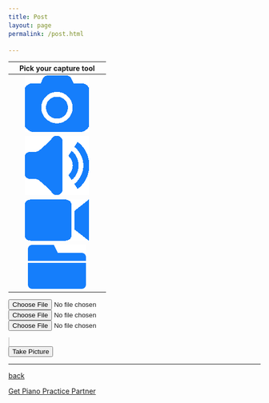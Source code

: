 ```yaml
---
title: Post
layout: page
permalink: /post.html

---
```



![pixel](https://raw.githubusercontent.com/Stuartbriner/portland/gh-pages/images/apixel.png) | Pick your capture tool| ![pixel](https://raw.githubusercontent.com/Stuartbriner/portland/gh-pages/images/apixel.png)
:-----------: | :-----------: | :-----------:  
 ![pixel](https://raw.githubusercontent.com/Stuartbriner/portland/gh-pages/images/apixel.png)|[![Menulogo](https://raw.githubusercontent.com/Stuartbriner/portland/gh-pages/images/photo.png)](post_photo.html)| ![pixel](https://raw.githubusercontent.com/Stuartbriner/portland/gh-pages/images/apixel.png)
 ![pixel](https://raw.githubusercontent.com/Stuartbriner/portland/gh-pages/images/apixel.png)|[![Menulogo](https://raw.githubusercontent.com/Stuartbriner/portland/gh-pages/images/audio.png)](post_audio.html)| ![pixel](https://raw.githubusercontent.com/Stuartbriner/portland/gh-pages/images/apixel.png)
  ![pixel](https://raw.githubusercontent.com/Stuartbriner/portland/gh-pages/images/apixel.png)|[![Menulogo](https://raw.githubusercontent.com/Stuartbriner/portland/gh-pages/images/video.png)](post_video.html)| ![pixel](https://raw.githubusercontent.com/Stuartbriner/portland/gh-pages/images/apixel.png)
   ![pixel](https://raw.githubusercontent.com/Stuartbriner/portland/gh-pages/images/apixel.png)|[![Menulogo](https://raw.githubusercontent.com/Stuartbriner/portland/gh-pages/images/library.png)](post_library.html)| ![pixel](https://raw.githubusercontent.com/Stuartbriner/portland/gh-pages/images/apixel.png)

<input type="file" accept="image/*" capture="camera">

<input type="file" accept="audio/*;capture=microphone">

<input type="file" accept="video/*;capture=camcorder">

<video autoplay id="vid" style="display:none;"></video>
<canvas id="canvas" width="1280" height="720" style="border:1px solid #d3d3d3;"></canvas><br>
<button onclick="snapshot()">Take Picture</button>

<script type="text/javascript">
    var video = document.querySelector("#vid");
    var canvas = document.querySelector('#canvas');
    var ctx = canvas.getContext('2d');
    var localMediaStream = null;

    var onCameraFail = function (e) {
        console.log('Camera did not work.', e);
    };

    function snapshot() {
        if (localMediaStream) {
            ctx.drawImage(video, 0, 0);
        }
    }

    navigator.getUserMedia = navigator.getUserMedia || navigator.webkitGetUserMedia || navigator.mozGetUserMedia || navigator.msGetUserMedia;
    window.URL = window.URL || window.webkitURL;
    navigator.getUserMedia({video:true}, function (stream) {
        video.src = window.URL.createObjectURL(stream);
        localMediaStream = stream;
    }, onCameraFail);

</script>
***

[back](G1_A1_pathway2.html)


[Get Piano Practice Partner](https://itunes.apple.com/gb/app/abrsm-piano-practice-partner/id891238739?mt=8)
